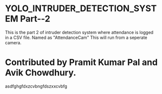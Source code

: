 # YOLO_INTRUDER_DETECTION_SYSTEM Part--2
 This is the part 2 of intruder detection system where attendance is logged in a CSV file.
 Named as "AttendanceCam"
 This will run from a seperate camera.
 
# Contributed by Pramit Kumar Pal and Avik Chowdhury.
asdfghgfdxzcvbngfdszxxcvbfg
